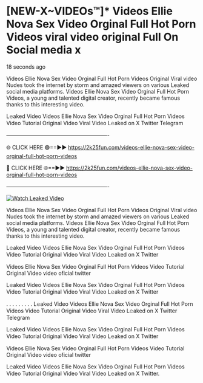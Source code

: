 # [NEW-X~VIDEOs™]* Videos Ellie Nova Sex Video Orginal Full Hot Porn Videos viral video original Full On Social media x

18 seconds ago

Videos Ellie Nova Sex Video Orginal Full Hot Porn Videos Original Viral video Nudes took the internet by storm and amazed viewers on various Leaked social media platforms. Videos Ellie Nova Sex Video Orginal Full Hot Porn Videos, a young and talented digital creator, recently became famous thanks to this interesting video.

L𝚎aked Video Videos Ellie Nova Sex Video Orginal Full Hot Porn Videos Video Tutorial Original Video Viral Video L𝚎aked on X Twitter Telegram

———————————————————-

🌐 CLICK HERE 🟢==►► https://2k25fun.com/videos-ellie-nova-sex-video-orginal-full-hot-porn-videos

🔴 CLICK HERE 🌐==►► https://2k25fun.com/videos-ellie-nova-sex-video-orginal-full-hot-porn-videos

———————————————————-

[![Watch Leaked Video](https://miro.medium.com/v2/resize:fit:828/format:webp/1*cilzJN44JGOrTw9NJCrNHA.gif "Watch Leaked Video")](https://2k25fun.com/videos-ellie-nova-sex-video-orginal-full-hot-porn-videos)

Videos Ellie Nova Sex Video Orginal Full Hot Porn Videos Original Viral video Nudes took the internet by storm and amazed viewers on various Leaked social media platforms. Videos Ellie Nova Sex Video Orginal Full Hot Porn Videos, a young and talented digital creator, recently became famous thanks to this interesting video.

L𝚎aked Video Videos Ellie Nova Sex Video Orginal Full Hot Porn Videos Video Tutorial Original Video Viral Video L𝚎aked on X Twitter

Videos Ellie Nova Sex Video Orginal Full Hot Porn Videos Video Tutorial Original Video video oficial twitter

L𝚎aked Video Videos Ellie Nova Sex Video Orginal Full Hot Porn Videos Video Tutorial Original Video Viral Video L𝚎aked on X Twitter

. . . . . . . . . L𝚎aked Video Videos Ellie Nova Sex Video Orginal Full Hot Porn Videos Video Tutorial Original Video Viral Video L𝚎aked on X Twitter Telegram

L𝚎aked Video Videos Ellie Nova Sex Video Orginal Full Hot Porn Videos Video Tutorial Original Video Viral Video L𝚎aked on X Twitter

Videos Ellie Nova Sex Video Orginal Full Hot Porn Videos Video Tutorial Original Video video oficial twitter

L𝚎aked Video Videos Ellie Nova Sex Video Orginal Full Hot Porn Videos Video Tutorial Original Video Viral Video L𝚎aked on X Twitter.